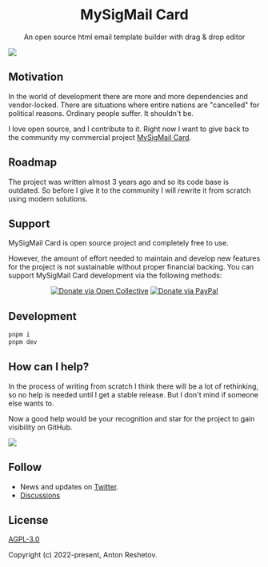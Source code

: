 <h1 align="center">MySigMail Card</h1>
<p align="center">An open source html email template builder with drag & drop editor</p>
<img src="./hero.jpg">

## Motivation

In the world of development there are more and more dependencies and vendor-locked. There are situations where entire nations are "cancelled" for political reasons. Ordinary people suffer. It shouldn't be. 

I love open source, and I contribute to it. Right now I want to give back to the community my commercial project [MySigMail Card](https://card.mysigmail.com). 

## Roadmap

The project was written almost 3 years ago and so its code base is outdated. So before I give it to the community I will rewrite it from scratch using modern solutions. 

## Support

MySigMail Card is open source project and completely free to use.

However, the amount of effort needed to maintain and develop new features for the project is not sustainable without proper financial backing. You can support MySigMail Card development via the following methods:

<div align="center">

[![Donate via Open Collective](https://img.shields.io/badge/donate-Open%20Collective-blue.svg?style=popout&logo=opencollective)](https://opencollective.com/mysigmail)
[![Donate via PayPal](https://img.shields.io/badge/donate-PayPal-blue.svg?style=popout&logo=paypal)](https://paypal.me/antongithub)

</div>

## Development

```sh
pnpm i
pnpm dev
```

## How can I help?

In the process of writing from scratch I think there will be a lot of rethinking, so no help is needed until I get a stable release. But I don't mind if someone else wants to. 

Now a good help would be your recognition and star for the project to gain visibility on GitHub.

![](./subscribe.gif)

## Follow

- News and updates on [Twitter](https://twitter.com/mysigmail).
- [Discussions](https://github.com/mysigmail/card/discussions)

## License

[AGPL-3.0](https://github.com/mysigmail/card/blob/master/LICENSE)

Copyright (c) 2022-present, Anton Reshetov.
